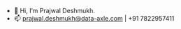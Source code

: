 - 👋 Hi, I’m Prajwal Deshmukh.
- 📫 prajwal.deshmukh@data-axle.com | +91 7822957411

<!---
prajwaldax/prajwaldax is a ✨ special ✨ repository because its `README.md` (this file) appears on your GitHub profile.
You can click the Preview link to take a look at your changes.
--->
